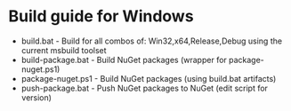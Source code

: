 # Build guide for Windows

* build.bat - Build for all combos of: Win32,x64,Release,Debug using the current msbuild toolset
* build-package.bat - Build NuGet packages (wrapper for package-nuget.ps1)
* package-nuget.ps1 - Build NuGet packages (using build.bat artifacts)
* push-package.bat - Push NuGet packages to NuGet (edit script for version)
